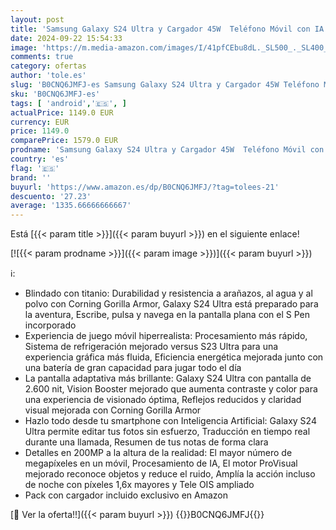 ```yaml
---
layout: post
title: 'Samsung Galaxy S24 Ultra y Cargador 45W  Teléfono Móvil con IA  Smartphone Android  12 GB RAM  512 GB Almacenamiento  Cámara 200MP  S Pen  Batería Larga Duración  Amarillo Titanium  Versión Española '
date: 2024-09-22 15:54:33
image: 'https://m.media-amazon.com/images/I/41pfCEbu8dL._SL500_._SL400_.jpg'
comments: true
category: ofertas
author: 'tole.es'
slug: 'B0CNQ6JMFJ-es Samsung Galaxy S24 Ultra y Cargador 45W Teléfono Móvil con...'
sku: 'B0CNQ6JMFJ-es'
tags: [ 'android','🇪🇸', ]
actualPrice: 1149.0 EUR
currency: EUR
price: 1149.0
comparePrice: 1579.0 EUR
prodname: 'Samsung Galaxy S24 Ultra y Cargador 45W  Teléfono Móvil con IA  Smartphone Android  12 GB RAM  512 GB Almacenamiento  Cámara 200MP  S Pen  Batería Larga Duración  Amarillo Titanium  Versión Española '
country: 'es'
flag: '🇪🇸'
brand: ''
buyurl: 'https://www.amazon.es/dp/B0CNQ6JMFJ/?tag=tolees-21'
descuento: '27.23'
average: '1335.66666666667'
---
```


Está [{{< param title >}}]({{< param buyurl >}}) en el siguiente enlace!

[![{{< param prodname >}}]({{< param image >}})]({{< param buyurl >}})

ℹ️:

- Blindado con titanio: Durabilidad y resistencia a arañazos, al agua y al polvo con Corning Gorilla Armor, Galaxy S24 Ultra está preparado para la aventura, Escribe, pulsa y navega en la pantalla plana con el S Pen incorporado
- Experiencia de juego móvil hiperrealista: Procesamiento más rápido, Sistema de refrigeración mejorado versus S23 Ultra para una experiencia gráfica más fluida, Eficiencia energética mejorada junto con una batería de gran capacidad para jugar todo el día
- La pantalla adaptativa más brillante: Galaxy S24 Ultra con pantalla de 2.600 nit, Vision Booster mejorado que aumenta contraste y color para una experiencia de visionado óptima, Reflejos reducidos y claridad visual mejorada con Corning Gorilla Armor
- Hazlo todo desde tu smartphone con Inteligencia Artificial: Galaxy S24 Ultra permite editar tus fotos sin esfuerzo, Traducción en tiempo real durante una llamada, Resumen de tus notas de forma clara
- Detalles en 200MP a la altura de la realidad: El mayor número de megapíxeles en un móvil, Procesamiento de IA, El motor ProVisual mejorado reconoce objetos y reduce el ruido, Amplía la acción incluso de noche con píxeles 1,6x mayores y Tele OIS ampliado
- Pack con cargador incluido exclusivo en Amazon

[🛒 Ver la oferta!!]({{< param buyurl >}})
{{<world>}}B0CNQ6JMFJ{{</world>}}
